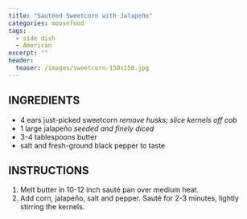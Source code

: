 ```yaml
---
title: "Sautéed Sweetcorn with Jalapeño"
categories: moosefood
tags: 
  - side dish
  - American
excerpt: ""
header:
  teaser: /images/sweetcorn-150x150.jpg
---
```


## INGREDIENTS
* 4 ears just-picked sweetcorn _remove husks; slice kernels off cob_
* 1 large jalapeño _seeded and finely diced_
* 3-4 tablespoons butter
* salt and fresh-ground black pepper to taste

## INSTRUCTIONS
1. Melt butter in 10-12 inch sauté pan over medium heat.
2. Add corn, jalapeño, salt and pepper. Sauté for 2-3 minutes, lightly stirring the kernels.
